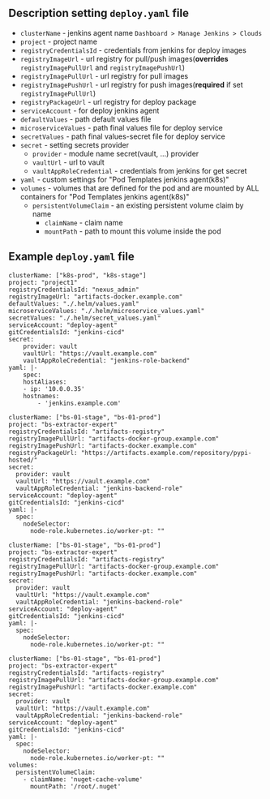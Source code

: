 ## Description setting `deploy.yaml` file
- `clusterName` - jenkins agent name `Dashboard > Manage Jenkins > Clouds`
- `project` - project name
- `registryCredentialsId` - credentials from jenkins for deploy images
- `registryImageUrl` - url registry for pull/push images(**overrides** `registryImagePullUrl` and `registryImagePushUrl`)
- `registryImagePullUrl` - url registry for pull images
- `registryImagePushUrl` - url registry for push images(**required** if set `registryImagePullUrl`)
- `registryPackageUrl` - url registry for deploy package
- `serviceAccount` - for deploy jenkins agent
- `defaultValues` - path default values file
- `microserviceValues` - path final values file for deploy service
- `secretValues` - path final values-secret file for deploy service
- `secret` - setting secrets provider
  - `provider` - module name secret(vault, ...) provider
  - `vaultUrl` - url to vault
  - `vaultAppRoleCredential` - credentials from jenkins for get secret
- `yaml` - custom settings for "Pod Templates jenkins agent(k8s)"
- `volumes` - volumes that are defined for the pod and are mounted by ALL containers for "Pod Templates jenkins agent(k8s)"
  - `persistentVolumeClaim` - an existing persistent volume claim by name
     - `claimName` - claim name
     - `mountPath` - path to mount this volume inside the pod
 

## Example `deploy.yaml` file
```
clusterName: ["k8s-prod", "k8s-stage"]
project: "project1"
registryCredentialsId: "nexus_admin"
registryImageUrl: "artifacts-docker.example.com"
defaultValues: "./.helm/values.yaml"
microserviceValues: "./.helm/microservice_values.yaml"
secretValues: "./.helm/secret_values.yaml"
serviceAccount: "deploy-agent"
gitCredentialsId: "jenkins-cicd"
secret:
    provider: vault
    vaultUrl: "https://vault.example.com"
    vaultAppRoleCredential: "jenkins-role-backend"
yaml: |-
    spec:
    hostAliases:
    - ip: '10.0.0.35'
    hostnames:
        - 'jenkins.example.com'
```

```
clusterName: ["bs-01-stage", "bs-01-prod"]
project: "bs-extractor-expert"
registryCredentialsId: "artifacts-registry"
registryImagePullUrl: "artifacts-docker-group.example.com"
registryImagePushUrl: "artifacts-docker.example.com"
registryPackageUrl: "https://artifacts.example.com/repository/pypi-hosted/"
secret:
  provider: vault
  vaultUrl: "https://vault.example.com"
  vaultAppRoleCredential: "jenkins-backend-role"
serviceAccount: "deploy-agent"
gitCredentialsId: "jenkins-cicd"
yaml: |-
  spec:
    nodeSelector:
      node-role.kubernetes.io/worker-pt: ""
```

```
clusterName: ["bs-01-stage", "bs-01-prod"]
project: "bs-extractor-expert"
registryCredentialsId: "artifacts-registry"
registryImagePullUrl: "artifacts-docker-group.example.com"
registryImagePushUrl: "artifacts-docker.example.com"
secret:
  provider: vault
  vaultUrl: "https://vault.example.com"
  vaultAppRoleCredential: "jenkins-backend-role"
serviceAccount: "deploy-agent"
gitCredentialsId: "jenkins-cicd"
yaml: |-
  spec:
    nodeSelector:
      node-role.kubernetes.io/worker-pt: ""
```

```
clusterName: ["bs-01-stage", "bs-01-prod"]
project: "bs-extractor-expert"
registryCredentialsId: "artifacts-registry"
registryImagePullUrl: "artifacts-docker-group.example.com"
registryImagePushUrl: "artifacts-docker.example.com"
secret:
  provider: vault
  vaultUrl: "https://vault.example.com"
  vaultAppRoleCredential: "jenkins-backend-role"
serviceAccount: "deploy-agent"
gitCredentialsId: "jenkins-cicd"
yaml: |-
  spec:
    nodeSelector:
      node-role.kubernetes.io/worker-pt: ""
volumes: 
  persistentVolumeClaim:
    - claimName: 'nuget-cache-volume'
      mountPath: '/root/.nuget'
```